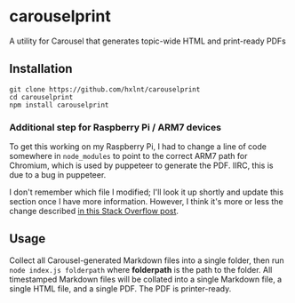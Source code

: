 # carouselprint
A utility for Carousel that generates topic-wide HTML and print-ready PDFs


## Installation
```
git clone https://github.com/hxlnt/carouselprint
cd carouselprint
npm install carouselprint
```

### Additional step for Raspberry Pi / ARM7 devices 
To get this working on my Raspberry Pi, I had to change a line of code somewhere in `node_modules` to point to the correct ARM7 path for Chromium, which is used by puppeteer to generate the PDF. IIRC, this is due to a bug in puppeteer. 

I don't remember which file I modified; I'll look it up shortly and update this section once I have more information. However, I think it's more or less the change described [in this Stack Overflow post](https://stackoverflow.com/questions/60129309/puppeteer-on-raspberry-pi-zero-w).

## Usage
Collect all Carousel-generated Markdown files into a single folder, then run
`node index.js folderpath`
where **folderpath** is the path to the folder.
All timestamped Markdown files will be collated into a single Markdown file, a single HTML file, and a single PDF. The PDF is printer-ready.


